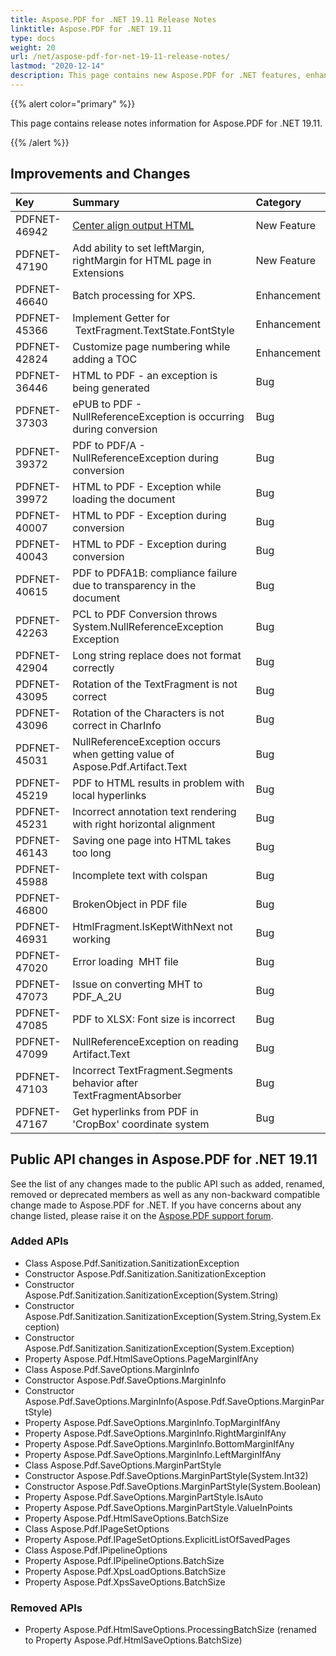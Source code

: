 ```yaml
---
title: Aspose.PDF for .NET 19.11 Release Notes
linktitle: Aspose.PDF for .NET 19.11
type: docs
weight: 20
url: /net/aspose-pdf-for-net-19-11-release-notes/
lastmod: "2020-12-14"
description: This page contains new Aspose.PDF for .NET features, enhancement, and bug fixes in 2019, version 19.11.
---
```


{{% alert color="primary" %}} 

This page contains release notes information for Aspose.PDF for .NET 19.11.

{{% /alert %}} 

## Improvements and Changes

|**Key**|**Summary**|**Category**|
| :- | :- | :- |
|PDFNET-46942|[Center align output HTML](/pdf/net/convert-pdf-file-into-html-format/#convertpdffileintohtmlformat-centeralignoutputhtmlcontents)|New Feature|
|PDFNET-47190 |Add ability to set leftMargin, rightMargin for HTML page in Extensions|New Feature|
|PDFNET-46640 |Batch processing for XPS.|Enhancement|
|PDFNET-45366 |Implement Getter for  TextFragment.TextState.FontStyle|Enhancement|
|PDFNET-42824|Customize page numbering while adding a TOC|Enhancement|
|PDFNET-36446|HTML to PDF - an exception is being generated|Bug|
|PDFNET-37303|ePUB to PDF - NullReferenceException is occurring during conversion|Bug|
|PDFNET-39372|PDF to PDF/A - NullReferenceException during conversion|Bug|
|PDFNET-39972|HTML to PDF - Exception while loading the document |Bug|
|PDFNET-40007|HTML to PDF - Exception during conversion|Bug|
|PDFNET-40043|HTML to PDF - Exception during conversion|Bug|
|PDFNET-40615|PDF to PDFA1B: compliance failure due to transparency in the document|Bug|
|PDFNET-42263|PCL to PDF Conversion throws System.NullReferenceException Exception|Bug|
|PDFNET-42904|Long string replace does not format correctly|Bug|
|PDFNET-43095|Rotation of the TextFragment is not correct|Bug|
|PDFNET-43096|Rotation of the Characters is not correct in CharInfo |Bug|
|PDFNET-45031|NullReferenceException occurs when getting value of Aspose.Pdf.Artifact.Text|Bug|
|PDFNET-45219|PDF to HTML results in problem with local hyperlinks|Bug|
|PDFNET-45231|Incorrect annotation text rendering with right horizontal alignment|Bug|
|PDFNET-46143|Saving one page into HTML takes too long|Bug|
|PDFNET-45988|Incomplete text with colspan|Bug|
|PDFNET-46800|BrokenObject in PDF file |Bug|
|PDFNET-46931|HtmlFragment.IsKeptWithNext not working|Bug|
|PDFNET-47020|Error loading  MHT file|Bug|
|PDFNET-47073|Issue on converting MHT to PDF_A_2U|Bug|
|PDFNET-47085|PDF to XLSX: Font size is incorrect|Bug|
|PDFNET-47099|NullReferenceException on reading Artifact.Text|Bug|
|PDFNET-47103|Incorrect TextFragment.Segments behavior after TextFragmentAbsorber|Bug|
|PDFNET-47167|Get hyperlinks from PDF in 'CropBox' coordinate system|Bug|

## Public API changes in Aspose.PDF for .NET 19.11

See the list of any changes made to the public API such as added, renamed, removed or deprecated members as well as any non-backward compatible change made to Aspose.PDF for .NET. If you have concerns about any change listed, please raise it on the [Aspose.PDF support forum](https://forum.aspose.com/c/pdf).

### Added APIs

* Class Aspose.Pdf.Sanitization.SanitizationException
* Constructor Aspose.Pdf.Sanitization.SanitizationException
* Constructor Aspose.Pdf.Sanitization.SanitizationException(System.String)
* Constructor Aspose.Pdf.Sanitization.SanitizationException(System.String,System.Exception)
* Constructor Aspose.Pdf.Sanitization.SanitizationException(System.Exception)
* Property Aspose.Pdf.HtmlSaveOptions.PageMarginIfAny
* Class Aspose.Pdf.SaveOptions.MarginInfo
* Constructor Aspose.Pdf.SaveOptions.MarginInfo
* Constructor Aspose.Pdf.SaveOptions.MarginInfo(Aspose.Pdf.SaveOptions.MarginPartStyle)
* Property Aspose.Pdf.SaveOptions.MarginInfo.TopMarginIfAny
* Property Aspose.Pdf.SaveOptions.MarginInfo.RightMarginIfAny
* Property Aspose.Pdf.SaveOptions.MarginInfo.BottomMarginIfAny
* Property Aspose.Pdf.SaveOptions.MarginInfo.LeftMarginIfAny
* Class Aspose.Pdf.SaveOptions.MarginPartStyle
* Constructor Aspose.Pdf.SaveOptions.MarginPartStyle(System.Int32)
* Constructor Aspose.Pdf.SaveOptions.MarginPartStyle(System.Boolean)
* Property Aspose.Pdf.SaveOptions.MarginPartStyle.IsAuto
* Property Aspose.Pdf.SaveOptions.MarginPartStyle.ValueInPoints
* Property Aspose.Pdf.HtmlSaveOptions.BatchSize
* Class Aspose.Pdf.IPageSetOptions
* Property Aspose.Pdf.IPageSetOptions.ExplicitListOfSavedPages
* Class Aspose.Pdf.IPipelineOptions
* Property Aspose.Pdf.IPipelineOptions.BatchSize
* Property Aspose.Pdf.XpsLoadOptions.BatchSize
* Property Aspose.Pdf.XpsSaveOptions.BatchSize

### Removed APIs

* Property Aspose.Pdf.HtmlSaveOptions.ProcessingBatchSize (renamed to Property Aspose.Pdf.HtmlSaveOptions.BatchSize)
